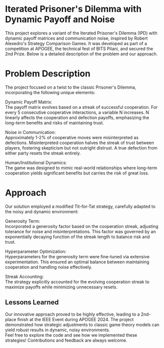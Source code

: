 
# Iterated Prisoner's Dilemma with Dynamic Payoff and Noise

This project explores a variant of the Iterated Prisoner's Dilemma (IPD) with dynamic payoff matrices and communication noise, inspired by Robert Alexedro's Strategy Comparison Games. It was developed as part of a competition at APOGEE, the technical fest of BITS Pilani, and secured the 2nd Prize. Below is a detailed description of the problem and our approach.

# Problem Description

The project focused on a twist to the classic Prisoner's Dilemma, incorporating the following unique elements:

Dynamic Payoff Matrix:
\
The payoff matrix evolves based on a streak of successful cooperation.
For every 5 consecutive cooperative interactions, a variable N increases.
N linearly affects the cooperation and defection payoffs, emphasizing the long-term benefits and risks of maintaining trust.

Noise in Communication:
\
Approximately 1-2% of cooperative moves were misinterpreted as defections.
Misinterpreted cooperation halves the streak of trust between players, fostering skepticism but not outright distrust.
A true defection from either party resets the streak entirely.

Human/Institutional Dynamics:
\
The game was designed to mimic real-world relationships where long-term cooperation yields significant benefits but carries the risk of great loss.

# Approach
Our solution employed a modified Tit-for-Tat strategy, carefully adapted to the noisy and dynamic environment:

Generosity Term:
\
Incorporated a generosity factor based on the cooperation streak, adjusting tolerance for noise and misinterpretations.
This factor was governed by an exponentially decaying function of the streak length to balance risk and trust.

Hyperparameter Optimization:
\
Hyperparameters for the generosity term were fine-tuned via extensive experimentation.
This ensured an optimal balance between maintaining cooperation and handling noise effectively.

Streak Accounting:
\
The strategy explicitly accounted for the evolving cooperation streak to maximize payoffs while minimizing unnecessary resets.

## Lessons Learned

Our innovative approach proved to be highly effective, leading to a 2nd-place finish at the IEEE Event during APOGEE 2024. The project demonstrated how strategic adjustments to classic game theory models can yield robust results in dynamic, noisy environments.
\
Feel free to explore the code and see how we implemented these strategies! Contributions and feedback are always welcome.
